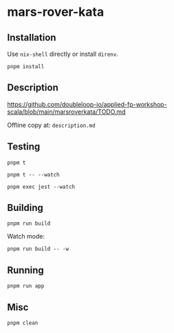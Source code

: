 # mars-rover-kata

## Installation

Use `nix-shell` directly or install `direnv`.

`pnpm install`

## Description

https://github.com/doubleloop-io/applied-fp-workshop-scala/blob/main/marsroverkata/TODO.md

Offline copy at: `description.md`

## Testing

`pnpm t`

`pnpm t -- --watch`

`pnpm exec jest --watch`

## Building

`pnpm run build`

Watch mode:

`pnpm run build -- -w`

## Running

`pnpm run app`

## Misc

`pnpm clean`
